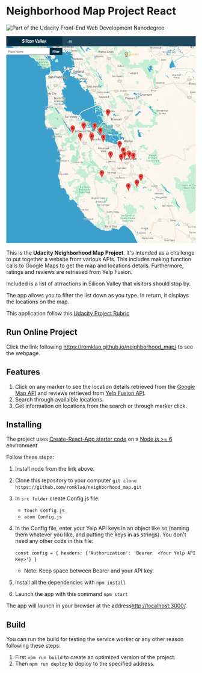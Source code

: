 # Neighborhood Map Project React

![Part of the Udacity Front-End Web Development Nanodegree](https://img.shields.io/badge/Udacity-React-02b3e4.svg)

<div  align="center">
	<img src="public/live-image.png" alt="neighborhood map" height="550px">
</div>


This is the **Udacity Neighborhood Map Project**. It's intended as a challenge to put together a website from various APIs. This includes making function calls to Google Maps to get the map and locations details. Furthermore, ratings and reviews are retrieved from Yelp Fusion.

Included is a list of atrractions in Silicon Valley that visitors should stop by.

The app allows you to filter the list down as you type. In return, it displays the locations on the map.

This application follow this [Udacity Project Rubric](https://review.udacity.com/#!/rubrics/1351/view)

## Run Online Project

Click the link following https://romklao.github.io/neighborhood_map/ to see the webpage.

## Features

1. Click on any marker to see the location details retrieved from the [Google Map API](https://developers.google.com/places/web-service/get-api-key) and reviews retrieved from [Yelp Fusion API](https://www.yelp.com/developers/documentation/v3).
2. Search through availaible locations.
3. Get information on locations from the search or through marker click.

## Installing

The project uses [Create-React-App starter code](https://github.com/facebookincubator/create-react-app) on a [Node.js >= 6](https://nodejs.org/en/) environment

Follow these steps:

1. Install node from the link above.
2. Clone this repository to your computer `git clone https://github.com/romklao/neighborhood_map.git`
3. In `src folder` create Config.js file:

   - `touch Config.js`
   - `atom Config.js`

4. In the Config file, enter your Yelp API keys in an object like so (naming them whatever you like, and putting the keys in as strings). You don't need any other code in this file:

      `const config = {
        headers: {'Authorization': 'Bearer  <Your Yelp API Key>'}
       }`

    - Note: Keep space between Bearer and your API key.

5. Install all the dependencies with `npm install`
6. Launch the app with this command `npm start`

The app will launch in your browser at the address[http://localhost:3000/](http://localhost:3000/).

## Build

You can run the build for testing the service worker or any other reason following these steps:

1. First `npm run build` to create an optimized version of the project.
2. Then `npm run deploy` to deploy to the specified address.

